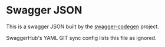 # Swagger JSON
This is a swagger JSON built by the [swagger-codegen](https://github.com/swagger-api/swagger-codegen) project.

SwaggerHub's YAML GIT sync config lists this file as ignored.
